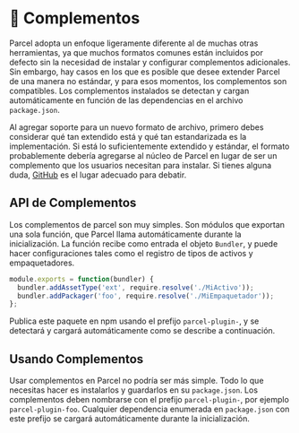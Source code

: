 # 🔌 Complementos

Parcel adopta un enfoque ligeramente diferente al de muchas otras herramientas, ya que muchos formatos comunes están incluidos por defecto sin la necesidad de instalar y configurar complementos adicionales. Sin embargo, hay casos en los que es posible que desee extender Parcel de una manera no estándar, y para esos momentos, los complementos son compatibles. Los complementos instalados se detectan y cargan automáticamente en función de las dependencias en el archivo `package.json`.

Al agregar soporte para un nuevo formato de archivo, primero debes considerar qué tan extendido está y qué tan estandarizada es la implementación. Si está lo suficientemente extendido y estándar, el formato probablemente debería agregarse al núcleo de Parcel en lugar de ser un complemento que los usuarios necesitan para instalar. Si tienes alguna duda, [GitHub](https://github.com/parcel-bundler/parcel/issues) es el lugar adecuado para debatir.

## API de Complementos

Los complementos de parcel son muy simples. Son módulos que exportan una sola función, que Parcel llama automáticamente durante la inicialización. La función recibe como entrada el objeto `Bundler`, y puede hacer configuraciones tales como el registro de tipos de activos y empaquetadores.

```javascript
module.exports = function(bundler) {
  bundler.addAssetType('ext', require.resolve('./MiActivo'));
  bundler.addPackager('foo', require.resolve('./MiEmpaquetador'));
};
```

Publica este paquete en npm usando el prefijo `parcel-plugin-`, y se detectará y cargará automáticamente como se describe a continuación.

## Usando Complementos

Usar complementos en Parcel no podría ser más simple. Todo lo que necesitas hacer es instalarlos y guardarlos en su `package.json`. Los complementos deben nombrarse con el prefijo `parcel-plugin-`, por ejemplo `parcel-plugin-foo`. Cualquier dependencia enumerada en `package.json` con este prefijo se cargará automáticamente durante la inicialización.
